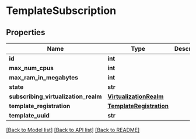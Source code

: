 # TemplateSubscription

## Properties
Name | Type | Description | Notes
------------ | ------------- | ------------- | -------------
**id** | **int** |  | [optional] 
**max_num_cpus** | **int** |  | [optional] 
**max_ram_in_megabytes** | **int** |  | [optional] 
**state** | **str** |  | [optional] 
**subscribing_virtualization_realm** | [**VirtualizationRealm**](VirtualizationRealm.md) |  | [optional] 
**template_registration** | [**TemplateRegistration**](TemplateRegistration.md) |  | [optional] 
**template_uuid** | **str** |  | [optional] 

[[Back to Model list]](../README.md#documentation-for-models) [[Back to API list]](../README.md#documentation-for-api-endpoints) [[Back to README]](../README.md)


